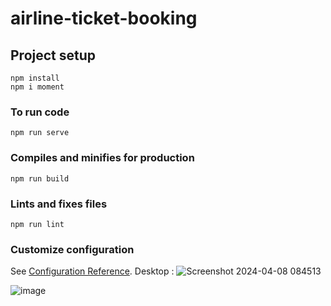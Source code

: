 # airline-ticket-booking

## Project setup
```
npm install
npm i moment
```

### To run code
```
npm run serve
```

### Compiles and minifies for production
```
npm run build
```

### Lints and fixes files
```
npm run lint
```

### Customize configuration
See [Configuration Reference](https://cli.vuejs.org/config/).
Desktop : ![Screenshot 2024-04-08 084513](https://github.com/shashi1562/flight-ticket-booking/assets/69902451/850ef884-4e88-48ae-9549-91d2e52424c8)

![image](https://github.com/shashi1562/flight-ticket-booking/assets/69902451/d2e2344a-8a96-40f8-a176-06d097de67e5)
